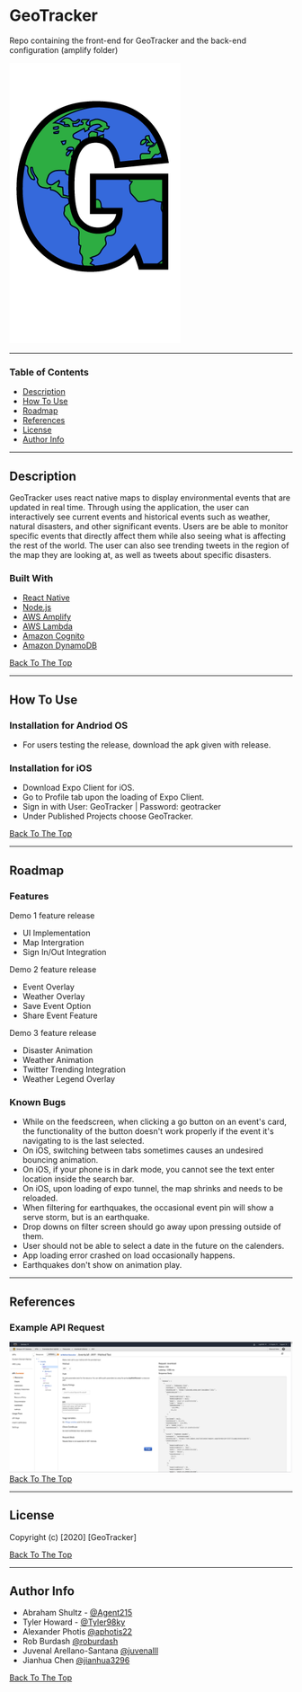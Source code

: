 # GeoTracker
Repo containing the front-end for GeoTracker and the back-end configuration (amplify folder)


![GeoTracker Logo](./assets/geoG.png)

---

### Table of Contents

- [Description](#description)
- [How To Use](#how-to-use)
- [Roadmap](#roadmap)
- [References](#references)
- [License](#license)
- [Author Info](#author-info)

---

## Description

GeoTracker uses react native maps to display environmental events that are updated in real time. Through using the application, the user can interactively see current events and historical events such as weather, natural disasters, and other significant events. Users are be able to monitor specific events that directly affect them while also seeing what is affecting the rest of the world.  The user can also see trending tweets in the region of the map they are looking at, as well as tweets about specific disasters.


### Built With

- [React Native](https://reactnative.dev/)
- [Node.js](https://nodejs.org/en/)
- [AWS Amplify](https://aws.amazon.com/amplify/)
- [AWS Lambda](https://aws.amazon.com/lambda/)
- [Amazon Cognito](https://aws.amazon.com/cognito/)
- [Amazon DynamoDB](https://aws.amazon.com/dynamodb/)


[Back To The Top](#read-me-template)

---

## How To Use

### Installation for Andriod OS
- For users testing the release, download the apk given with release.


### Installation for iOS
- Download Expo Client for iOS.
- Go to Profile tab upon the loading of Expo Client.
- Sign in with User: GeoTracker | Password: geotracker
- Under Published Projects choose GeoTracker.

[Back To The Top](#read-me-template)

---

## Roadmap
### Features
Demo 1 feature release
- UI Implementation
- Map Intergration
- Sign In/Out Integration

Demo 2 feature release
- Event Overlay
- Weather Overlay
- Save Event Option
- Share Event Feature

Demo 3 feature release
- Disaster Animation
- Weather Animation
- Twitter Trending Integration
- Weather Legend Overlay

### Known Bugs
- While on the feedscreen, when clicking a go button on an event's card, the functionality of the button doesn't work properly if the event it's navigating to is the last selected.
- On iOS, switching between tabs sometimes causes an undesired bouncing animation.
- On iOS, if your phone is in dark mode, you cannot see the text enter location inside the search bar.
- On iOS, upon loading of expo tunnel, the map shrinks and needs to be reloaded.
- When filtering for earthquakes, the occasional event pin will show a serve storm, but is an earthquake.
- Drop downs on filter screen should go away upon pressing outside of them.
- User should not be able to select a date in the future on the calenders. 
- App loading error crashed on load occasionally happens.
- Earthquakes don't show on animation play.

--- 
## References

### Example API Request
![API Gateway request](./assets/API_Gateway_response.png)
[Back To The Top](#read-me-template)

---

## License


Copyright (c) [2020] [GeoTracker]


[Back To The Top](#read-me-template)

---

## Author Info

- Abraham Shultz - [@Agent215](https://github.com/Agent215)
- Tyler Howard - [@Tyler98ky](https://github.com/Tyler98ky)
- Alexander Photis [@aphotis22](https://github.com/aphotis22)
- Rob Burdash [@roburdash](https://github.com/roburdash)
- Juvenal Arellano-Santana [@juvenalll](https://github.com/juvenalll)
- Jianhua Chen [@jianhua3296](https://github.com/jianhua3296)

[Back To The Top](#read-me-template)

